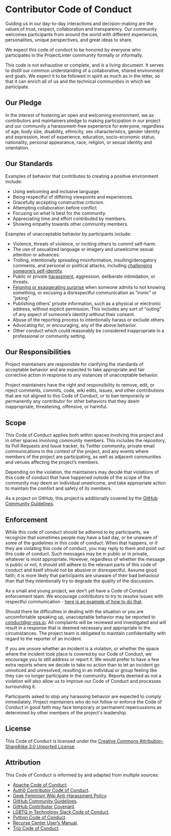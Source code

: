 # Contributor Code of Conduct

Guiding us in our day-to-day interactions and decision-making are the values of trust, respect, collaboration and transparency. Our community welcomes participants from around the world with different experiences, personalities, unique perspectives, and great ideas to share.

We expect this code of conduct to be honored by everyone who participates in the ProjectLinter community formally or informally.

This code is not exhaustive or complete, and is a living document. It serves to distill our common understanding of a collaborative, shared environment and goals. We expect it to be followed in spirit as much as in the letter, so that it can enrich all of us and the technical communities in which we participate.


## Our Pledge

In the interest of fostering an open and welcoming environment, we as contributors and maintainers pledge to making participation in our project and our community a harassment-free experience for everyone, regardless of age, body size, disability, ethnicity, sex characteristics, gender identity and expression, level of experience, education, socio-economic status, nationality, personal appearance, race, religion, or sexual identity and orientation. 

## Our Standards

Examples of behavior that contributes to creating a positive environment include:

* Using welcoming and inclusive language.
* Being respectful of differing viewpoints and experiences.
* Gracefully accepting constructive criticism.
* Attempting collaboration before conflict.
* Focusing on what is best for the community.
* Appreciating time and effort contributed by members.
* Showing empathy towards other community members.


Examples of unacceptable behavior by participants include:

* Violence, threats of violence, or inciting others to commit self-harm.
* The use of sexualized language or imagery and unwelcome sexual attention or advances.
* Trolling, intentionally spreading misinformation, insulting/derogatory comments, and personal or political attacks, including [challenging someone’s self-identity](https://lgbtq.technology/culture.html#discussion-of-labels).
* Public or private [harassment](https://lgbtq.technology/coc.html#harassment), aggression, deliberate intimidation, or threats.
* [Feigning or exaggerating surprise](https://www.recurse.com/manual#no-feigned-surprise) when someone admits to not knowing something, or excusing a disrespectful communication as “ironic” or “joking”.
* Publishing others' private information, such as a physical or electronic address, without explicit permission. This includes any sort of “outing” of any aspect of someone’s identity without their consent.
* Abuse of the reporting process to intentionally harass or exclude others.
* Advocating for, or encouraging, any of the above behavior.
* Other conduct which could reasonably be considered inappropriate in a professional or community setting.


## Our Responsibilities

Project maintainers are responsible for clarifying the standards of acceptable behavior and are expected to take appropriate and fair corrective action in response to any instances of unacceptable behavior.

Project maintainers have the right and responsibility to remove, edit, or reject comments, commits, code, wiki edits, issues, and other contributions that are not aligned to this Code of Conduct, or to ban temporarily or permanently any contributor for other behaviors that they deem inappropriate, threatening, offensive, or harmful.


## Scope

This Code of Conduct applies both within spaces involving this project and in other spaces involving community members. This includes the repository, its Pull Requests and Issue tracker, its Twitter community, private email communications in the context of the project, and any events where members of the project are participating, as well as adjacent communities and venues affecting the project’s members.

Depending on the violation, the maintainers may decide that violations of this code of conduct that have happened outside of the scope of the community may deem an individual unwelcome, and take appropriate action to maintain the comfort and safety of its members.

As a project on GitHub, this project is additionally covered by the [GitHub Community Guidelines](https://help.github.com/articles/github-community-guidelines/).


## Enforcement

While this code of conduct should be adhered to by participants, we recognize that sometimes people may have a bad day, or be unaware of some of the guidelines in this code of conduct. When that happens, or if they are violating this code of conduct, you may reply to them and point out this code of conduct. Such messages may be in public or in private, whatever is most appropriate. However, regardless of whether the message is public or not, it should still adhere to the relevant parts of this code of conduct and itself should not be abusive or disrespectful. Assume good faith; it is more likely that participants are unaware of their bad behaviour than that they intentionally try to degrade the quality of the discussion. 

As a small and young project, we don’t yet have a Code of Conduct enforcement team. We encourage contributors to try to resolve issues with respectful communication - [here is an example of how to do that](https://github.com/fsprojects/fantomas/pull/649#issuecomment-599965505).

Should there be difficulties in dealing with the situation or you are uncomfortable speaking up, unacceptable behavior may be reported to conduct@gr-oss.io. All complaints will be reviewed and investigated and will result in a response that is deemed necessary and appropriate to the circumstances. The project team is obligated to maintain confidentiality with regard to the reporter of an incident.

If you are unsure whether an incident is a violation, or whether the space where the incident took place is covered by our Code of Conduct, we encourage you to still address or report it. We would prefer to have a few extra reports where we decide to take no action than to let an incident go unnoticed and unresolved, resulting in an individual or group feeling like they can no longer participate in the community. Reports deemed as not a violation will also allow us to improve our Code of Conduct and processes surrounding it. 

Participants asked to stop any harassing behavior are expected to comply immediately. Project maintainers who do not follow or enforce the Code of Conduct in good faith may face temporary or permanent repercussions as determined by other members of the project's leadership.

## License

This Code of Conduct is licensed under the [Creative Commons Attribution-ShareAlike 3.0 Unported License](https://creativecommons.org/licenses/by-sa/3.0/).

## Attribution

This Code of Conduct is informed by and adapted from multiple sources:

* [Apache Code of Conduct](https://www.apache.org/foundation/policies/conduct).
* [Auth0 Contributor Code of Conduct](https://github.com/auth0/open-source-template/blob/master/CODE-OF-CONDUCT.md).
* [Geek Feminism Wiki Anti-Harassment Policy](https://geekfeminism.wikia.org/wiki/Conference_anti-harassment/Policy).
* [GitHub Community Guidelines](https://help.github.com/en/github/site-policy/github-community-guidelines).
* [GitHub Contributor Covenant](https://www.contributor-covenant.org/).
* [LGBTQ in Technology Slack Code of Conduct](http://lgbtq.technology/coc.html).
* [Python Code of Conduct](https://www.python.org/psf/conduct/).
* [Recurse Center User’s Manual](https://www.recurse.com/manual#no-feigned-surprise).
* [Trio Code of Conduct](https://trio.readthedocs.io/en/stable/code-of-conduct.html).
